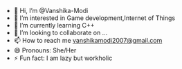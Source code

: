 - 👋 Hi, I’m @Vanshika-Modi
- 👀 I’m interested in Game development,Internet of Things
- 🌱 I’m currently learning C++
- 💞️ I’m looking to collaborate on ...
- 📫 How to reach me vanshikamodi2007@gmail.com
- 😄 Pronouns: She/Her
- ⚡ Fun fact: I am lazy but workholic

<!---
Vanshika-Modi/Vanshika-Modi is a ✨ special ✨ repository because its `README.md` (this file) appears on your GitHub profile.
You can click the Preview link to take a look at your changes.
--->
